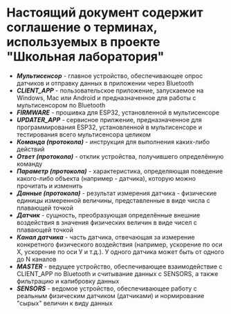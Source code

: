 # Настоящий документ содержит соглашение о терминах, используемых в проекте "Школьная лаборатория"
* ***Мультисенсор*** - главное устройство, обеспечивающее опрос датчиков и отправку данных в приложении через Bluetooth
* ***CLIENT_APP*** - пользовательское приложение, запускаемое на Windows, Mac или Android и предназначенное для работы с мультисенсором по Bluetooth
* ***FIRMWARE*** - прошивка для ESP32, установленной в мультисенсоре
* ***UPDATER_APP*** - сервисное прилжение, предназначенное для программирования ESP32, установленной в мультисенсоре и тестирования всего мультисенсора целиком
* ***Команда (протокола)*** - инструкция для выполнения каких-либо действий
* ***Ответ (протокола)*** - отклик устройства, получившего определённую команду
* ***Параметр (протокола)*** - характеристика, определяющая поведение какого-либо объекта (например - датчика), которую можно прочитать и изменить
* ***Данные (протокола)*** - результат измерения датчика - физические единицы измеренной величины, представленные в виде числа с плавающей точкой
* ***Датчик*** - сущность, преобразующая определённые внешние воздействия в значения физических величин в виде чисел с плавающей точкой
* ***Канал датчика*** - часть датчика, отвечающая за измерение конкретного физического воздействия (например, ускорение по оси Х, ускорение по оси У и т.д.). У одного датчика может быть от одного до N каналов
* ***MASTER*** - ведущее устройство, обеспечивающее взаимодействие с CLIENT_APP по Bluetooth и считывание данных с SENSORS, а также фильтрацию и калибровку данных
* ***SENSORS*** - ведомое устройство, обеспечивающее работу с реальным физическим датчиком (датчиками) и нормирование "сырых" величин к виду данных  
